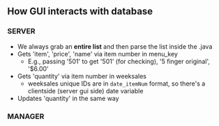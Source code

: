 ## How GUI interacts with database
### SERVER 
* We always grab an **entire list** and then parse the list inside the .java
* Gets 'item', 'price', 'name' via item number in menu_key
  * E.g., passing '501' to get '501' (for checking), '5 finger original', '$6.00'
* Gets 'quantity' via item number in weeksales
  * weeksales unique IDs are in `date_itemNum` format, so there's a clientside (server gui side) date variable
* Updates 'quantity' in the same way
### MANAGER
